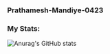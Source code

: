 ### Prathamesh-Mandiye-0423 






### My Stats:
![Anurag's GitHub stats](https://github-readme-stats.vercel.app/api?username=Prathamesh-Mandiye-0423&show_icons=true&theme=dracula)


